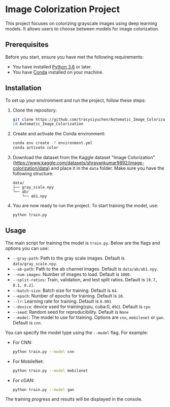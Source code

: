 # Image Colorization Project

This project focuses on colorizing grayscale images using deep learning models. It allows users to choose between models for image colorization.

## Prerequisites

Before you start, ensure you have met the following requirements:

- You have installed [Python 3.6](https://www.python.org/) or later.
- You have [Conda](https://www.anaconda.com/products/individual) installed on your machine.

## Installation

To set up your environment and run the project, follow these steps:

1. Clone the repository:
   ```sh
   git clone https://github.com/tracysiyuchen/Automatic_Image_Colorization.git
   cd Automatic_Image_Colorization
   ```

2. Create and activate the Conda environment:
   ```sh
   conda env create -f environment.yml
   conda activate color
   ```

3. Download the dataset from the Kaggle dataset "Image Colorization"(https://www.kaggle.com/datasets/shravankumar9892/image-colorization/data)  and place it in the `data` folder. Make sure you have the following structure:
   ```plaintext
   data/
   ├── gray_scale.npy
   └── ab/
       └── ab1.npy
   ```

4. You are now ready to run the project. To start training the model, use:
   ```sh
   python train.py
   ```


## Usage
The main script for training the model is `train.py`. Below are the flags and options you can use:

- `--gray-path`: Path to the gray scale images. Default is `data/gray_scale.npy`.
- `--ab-path`: Path to the ab channel images. Default is `data/ab/ab1.npy`.
- `--num-images`: Number of images to load. Default is `1000`.
- `--split-ratios`: Train, validation, and test split ratios. Default is `[0.7, 0.1, 0.2]`.
- `--batch-size`: Batch size for training. Default is `64`.
- `--epoch`: Number of epochs for training. Default is `10`. 
- `--lr`: Learning rate for training. Default is `0.001`
- `--device`: device used for training(cpu, cuba:0, etc). Default is  `cpu`  
- `--seed`: Random seed for reproducibility. Default is  `None`  
- `--model`: The model to use for training. Options are `cnn`, `mobilenet` or `gan`. Default is `cnn`.

You can specify the model type using the `--model` flag. For example:
- For CNN: 
  ```sh
  python train.py --model cnn
  ```
- For MobileNet: 
  ```sh
  python train.py --model mobilenet
  ```
- For cGAN:
  ```sh
  python train.py --model gan
  ```

The training progress and results will be displayed in the console.
